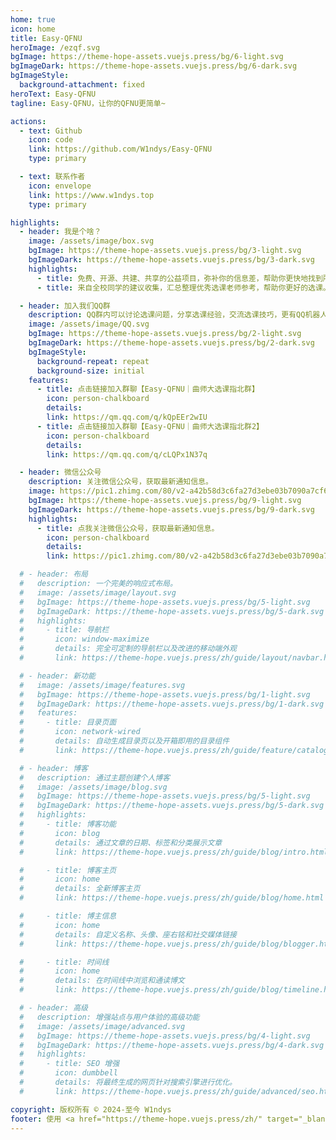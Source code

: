 ```yaml
---
home: true
icon: home
title: Easy-QFNU
heroImage: /ezqf.svg
bgImage: https://theme-hope-assets.vuejs.press/bg/6-light.svg
bgImageDark: https://theme-hope-assets.vuejs.press/bg/6-dark.svg
bgImageStyle:
  background-attachment: fixed
heroText: Easy-QFNU
tagline: Easy-QFNU，让你的QFNU更简单~

actions:
  - text: Github
    icon: code
    link: https://github.com/W1ndys/Easy-QFNU
    type: primary

  - text: 联系作者
    icon: envelope
    link: https://www.w1ndys.top
    type: primary

highlights:
  - header: 我是个啥？
    image: /assets/image/box.svg
    bgImage: https://theme-hope-assets.vuejs.press/bg/3-light.svg
    bgImageDark: https://theme-hope-assets.vuejs.press/bg/3-dark.svg
    highlights:
      - title: 免费、开源、共建、共享的公益项目，弥补你的信息差，帮助你更快地找到所需信息，致力于解决你在 QFNU 可能遇到的各种问题。
      - title: 来自全校同学的建议收集，汇总整理优秀选课老师参考，帮助你更好的选课。

  - header: 加入我们QQ群
    description: QQ群内可以讨论选课问题，分享选课经验，交流选课技巧，更有QQ机器人，接入选课系统，帮助你更好的选课，各种实用工具，定时监控有无新成绩，期末安排转日历文件脚本。
    image: /assets/image/QQ.svg
    bgImage: https://theme-hope-assets.vuejs.press/bg/2-light.svg
    bgImageDark: https://theme-hope-assets.vuejs.press/bg/2-dark.svg
    bgImageStyle:
      background-repeat: repeat
      background-size: initial
    features:
      - title: 点击链接加入群聊【Easy-QFNU｜曲师大选课指北群】
        icon: person-chalkboard
        details:
        link: https://qm.qq.com/q/kQpEEr2wIU
      - title: 点击链接加入群聊【Easy-QFNU｜曲师大选课指北群2】
        icon: person-chalkboard
        details:
        link: https://qm.qq.com/q/cLQPx1N37q

  - header: 微信公众号
    description: 关注微信公众号，获取最新通知信息。
    image: https://pic1.zhimg.com/80/v2-a42b58d3c6fa27d3ebe03b7090a7cf63.jpeg
    bgImage: https://theme-hope-assets.vuejs.press/bg/9-light.svg
    bgImageDark: https://theme-hope-assets.vuejs.press/bg/9-dark.svg
    highlights:
      - title: 点我关注微信公众号，获取最新通知信息。
        icon: person-chalkboard
        details:
        link: https://pic1.zhimg.com/80/v2-a42b58d3c6fa27d3ebe03b7090a7cf63.jpeg

  # - header: 布局
  #   description: 一个完美的响应式布局。
  #   image: /assets/image/layout.svg
  #   bgImage: https://theme-hope-assets.vuejs.press/bg/5-light.svg
  #   bgImageDark: https://theme-hope-assets.vuejs.press/bg/5-dark.svg
  #   highlights:
  #     - title: 导航栏
  #       icon: window-maximize
  #       details: 完全可定制的导航栏以及改进的移动端外观
  #       link: https://theme-hope.vuejs.press/zh/guide/layout/navbar.html

  # - header: 新功能
  #   image: /assets/image/features.svg
  #   bgImage: https://theme-hope-assets.vuejs.press/bg/1-light.svg
  #   bgImageDark: https://theme-hope-assets.vuejs.press/bg/1-dark.svg
  #   features:
  #     - title: 目录页面
  #       icon: network-wired
  #       details: 自动生成目录页以及开箱即用的目录组件
  #       link: https://theme-hope.vuejs.press/zh/guide/feature/catalog.html

  # - header: 博客
  #   description: 通过主题创建个人博客
  #   image: /assets/image/blog.svg
  #   bgImage: https://theme-hope-assets.vuejs.press/bg/5-light.svg
  #   bgImageDark: https://theme-hope-assets.vuejs.press/bg/5-dark.svg
  #   highlights:
  #     - title: 博客功能
  #       icon: blog
  #       details: 通过文章的日期、标签和分类展示文章
  #       link: https://theme-hope.vuejs.press/zh/guide/blog/intro.html

  #     - title: 博客主页
  #       icon: home
  #       details: 全新博客主页
  #       link: https://theme-hope.vuejs.press/zh/guide/blog/home.html

  #     - title: 博主信息
  #       icon: home
  #       details: 自定义名称、头像、座右铭和社交媒体链接
  #       link: https://theme-hope.vuejs.press/zh/guide/blog/blogger.html

  #     - title: 时间线
  #       icon: home
  #       details: 在时间线中浏览和通读博文
  #       link: https://theme-hope.vuejs.press/zh/guide/blog/timeline.html

  # - header: 高级
  #   description: 增强站点与用户体验的高级功能
  #   image: /assets/image/advanced.svg
  #   bgImage: https://theme-hope-assets.vuejs.press/bg/4-light.svg
  #   bgImageDark: https://theme-hope-assets.vuejs.press/bg/4-dark.svg
  #   highlights:
  #     - title: SEO 增强
  #       icon: dumbbell
  #       details: 将最终生成的网页针对搜索引擎进行优化。
  #       link: https://theme-hope.vuejs.press/zh/guide/advanced/seo.html

copyright: 版权所有 © 2024-至今 W1ndys
footer: 使用 <a href="https://theme-hope.vuejs.press/zh/" target="_blank">VuePress Theme Hope</a> 主题 | MIT 协议, 版权所有 © 2019-至今 Mr.Hope && <a href="https://www.w1ndys.top" target="_blank">W1ndys</a>
---
```

